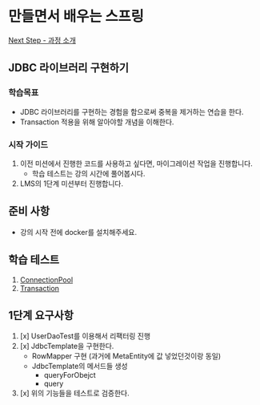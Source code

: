 # 만들면서 배우는 스프링
[Next Step - 과정 소개](https://edu.nextstep.camp/c/4YUvqn9V)

## JDBC 라이브러리 구현하기

### 학습목표
- JDBC 라이브러리를 구현하는 경험을 함으로써 중복을 제거하는 연습을 한다.
- Transaction 적용을 위해 알아야할 개념을 이해한다.

### 시작 가이드
1. 이전 미션에서 진행한 코드를 사용하고 싶다면, 마이그레이션 작업을 진행합니다.
    - 학습 테스트는 강의 시간에 풀어봅시다.
2. LMS의 1단계 미션부터 진행합니다.

## 준비 사항
- 강의 시작 전에 docker를 설치해주세요.

## 학습 테스트
1. [ConnectionPool](study/src/test/java/connectionpool)
2. [Transaction](study/src/test/java/transaction)



## 1단계 요구사항


1. [x] UserDaoTest를 이용해서 리팩터링 진행
2. [x] JdbcTemplate을 구현한다.  
   - RowMapper 구현  (과거에 MetaEntity에 값 넣었던것이랑 동일)
   - JdbcTemplate의 메서드들 생성
     - queryForObejct
     - query
3. [x] 위의 기능들을 테스트로 검증한다.
     

